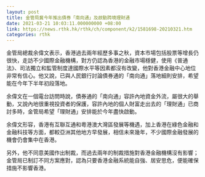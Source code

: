 ```yaml
---
layout: post
title: 金管局冀今年推出債券「南向通」及啟動跨境理財通
date: 2021-03-21 10:03:11.000000000 +08:00
link: https://news.rthk.hk/rthk/ch/component/k2/1581698-20210321.htm
categories: rthk
---
```


金管局總裁余偉文表示，香港過去兩年經歷多事之秋，資本市場包括股票等增長仍很快，走訪不少國際金融機構，對方仍認為香港的金融市場穩健，使用《普通法》、司法獨立和監管制度達國際水平等因素都沒有改變，他對香港金融中心地位非常有信心。他又說，已與人民銀行討論債券通的「南向通」落地細則安排，希望能在今年下半年初段落地。

余偉文在一個電台訪問時說，債券通的「南向通」容許內地資金外流，屬很大的舉動，又說內地很重視投資者的保護，容許內地的個人財富走出去的「理財通」已商討多時，金管局希望「理財通」安排能於今年盡快啟動。

余偉文形容，香港有互聯互通和粵港澳大灣區發展等機遇，加上香港在綠色金融和金融科技等方面，都較亞洲其他地方早發展，相信未來幾年，不少國際金融發展的機會仍會集中在香港。

另外，他不同意美國作出制裁，而過去兩年的制裁措施對香港金融機構沒有影響；金管局已制訂不同方案應對，認為只要香港金融系統能自強、居安思危，便能確保措施不影響香港。
